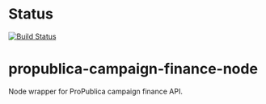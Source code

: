 # Status
[![Build Status](https://travis-ci.org/bahildebrand/propublica-campaign-finance-node.svg?branch=master)](https://travis-ci.org/bahildebrand/propublica-campaign-finance-node)

# propublica-campaign-finance-node
Node wrapper for ProPublica campaign finance API.
